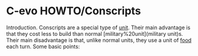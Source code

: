 # C-evo HOWTO/Conscripts

Introduction.
Conscripts are a special type of [unit](unit). Their main advantage is that they cost less to build than normal [military%20unit](military unit)s. Their main disadvantage is that, unlike normal units, they use a unit of [food](food) each turn. 
Some basic points: